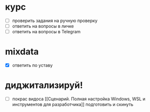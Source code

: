 # курс

- [ ] проверить задания на ручную проверку
- [ ] ответить на вопросы в личке
- [ ] ответить на вопросы в Telegram
# mixdata

- [x] ответить по уставу

# диджитализируй!

- [ ] покрас видоса [[Сценарий. Полная настройка Windows, WSL и инструментов для разработчика]] подготовить и скинуть 
